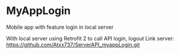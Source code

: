 # MyAppLogin
Mobile app with feature login in local server


With local server using Retrofit 2 to call API login, logout
Link server: https://github.com/Atxx737/ServerAPI_myappLogin.git
